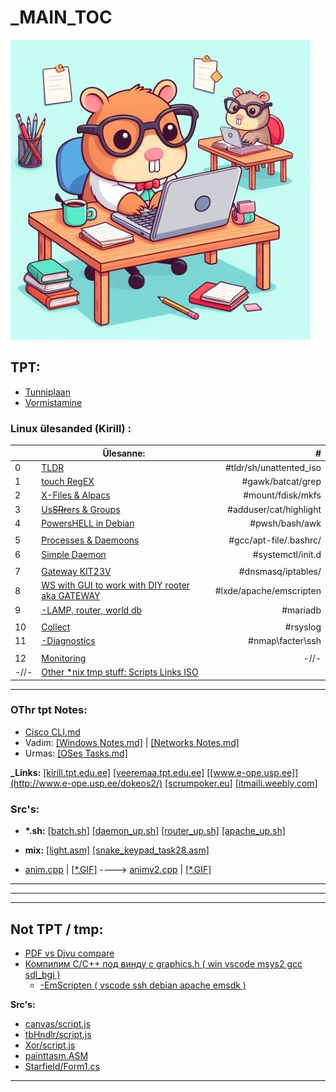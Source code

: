 # _MAIN_TOC
![](pik4a.jpeg)

## TPT:
- [Tunniplaan](https://tahvel.edu.ee/#/schoolBoard/14)
- [Vormistamine](vormistamine.md)

### Linux ülesanded (Kirill) :  

|      | Ülesanne:                                                                      |                       \# |
| :--- | ------------------------------------------------------------------------------ | -----------------------: |
| 0    | [TLDR](Nelus_tpt/0_tldr/README.md)                                             | \#tldr/sh/unattented_iso |
| 1    | [touch RegEX](Nelus_tpt/1_regex/README.md)                                     |       \#gawk/batcat/grep |
| 2    | [X-Files & Alpacs](Nelus_tpt/2_files/README.md)                                |       \#mount/fdisk/mkfs |
| 3    | [Us~~SRr~~ers & Groups](Nelus_tpt/3_users/README.md)                           |  \#adduser/cat/highlight |
| 4    | [PowersHELL in Debian](Nelus_tpt/4_pwsh/README.md)                             |          \#pwsh/bash/awk |
|      |                                                                                |                          |
| 5    | [Processes & Daemoons](Nelus_tpt/5_proc/README.md)                             |  \#gcc/apt-file/.bashrc/ |
| 6    | [Simple Daemon](Nelus_tpt/6_daemon/README.md)                                  |       \#systemctl/init.d |
|      |                                                                                |                          |
| 7    | [Gateway KIT23V](Nelus_tpt/7_gateway/README.md)                                |      \#dnsmasq/iptables/ |
| 8    | [WS with GUI to work with DIY rooter aka GATEWAY](Nelus_tpt/8_WSGUI/README.md) | \#lxde/apache/emscripten |
| 9    | [-LAMP, router, world db](Nelus_tpt/9_lamp/README.md)                           |                \#mariadb |
|      |                                                                                |                          |
| 10   | [Collect](Nelus_tpt/10_collect/README.md)                                      |                \#rsyslog |
| 11   | [-Diagnostics](Nelus_tpt/11_diagnostics/README.md)                             |        \#nmap\facter\ssh |
|      |                                                                                |                          |
| 12   | [Monitoring](Nelus_tpt/12_monitoring/README.md)                                |                     -//- |
| -//- | [Other *nix tmp stuff: Scripts Links ISO ](Nelus_tpt/_rsrc/README.md)              |                          |

***

### OThr tpt Notes:
- [Cisco CLI.md](CCNA_tpt/README.md)
- Vadim:
[[Windows Notes.md]](Veeremaa_tpt/win_notes.md) |
[[Networks Notes.md]](Veeremaa_tpt/netw_notes.md)
- Urmas: [[OSes Tasks.md]](Krusell_tpt/README.md)  

**_Links:**
[[kirill.tpt.edu.ee]](http://kirill.tpt.edu.ee/)
[[veeremaa.tpt.edu.ee]](http://veeremaa.tpt.edu.ee/)
[[www.e-ope.usp.ee]](http://www.e-ope.usp.ee/dokeos2/) 
[[scrumpoker.eu]](https://scrumpoker.eu/oppeained-2023-2024-2/)
[[itmaili.weebly.com]](https://itmaili.weebly.com/)

### Src's:

- **\*.sh:** [[batch.sh]](Nelus_tpt/4_pwsh/_rsrc/batch.sh)
[[daemon_up.sh]](Nelus_tpt/6_daemon/_rsrc/daemon_up.sh)
[[router_up.sh]](Nelus_tpt/7_gateway/_rsrc/router_up.sh)
[[apache_up.sh]](Nelus_tpt/8_WSGUI/_answ/apache_up.sh)

- **mix:**
[[light.asm]](Krusell_tpt/_rsrc/light.asm)
[[snake_keypad_task28.asm]](Krusell_tpt/_rsrc/snake_keypad_task28.asm)
- [anim.cpp](Krusell_tpt/_rsrc/main.cpp) | [[*.GIF]](Krusell_tpt/_rsrc/main.gif)  ---->
[animv2.cpp](Krusell_tpt/_rsrc/main_03032024.cpp)  | [[*.GIF]](Krusell_tpt/_rsrc/main_03032024.gif)  



***
***
***

## Not TPT / tmp:
- [PDF vs Djvu compare](othr/PdfToDjvu/README.md)
- [Компилим C/C++ под винду с graphics.h ( win vscode msys2 gcc sdl_bgi )](othr/winc/1_MSYS.md)
  - [-EmScripten ( vscode ssh debian apache emsdk )](othr/winc/2_emscripten.md)

**Src's:**
- [canvas/script.js](othr/src/canvas/script.js)
- [tbHndlr/script.js](othr/src/tbHndlr/script.js)
- [Xor/script.js](othr/src/Xor/script.js)
- [painttasm.ASM](othr/src/painttasm.ASM)
- [Starfield/Form1.cs](othr/src/Starfield_example/Starfield/Form1.cs)


***



